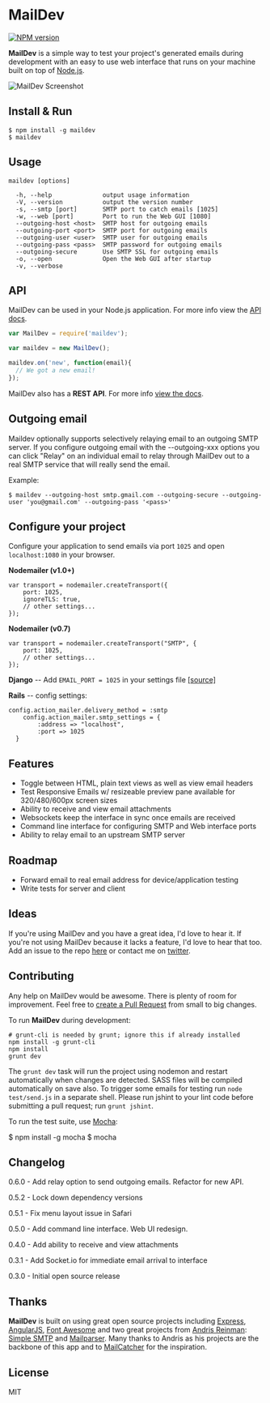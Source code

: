 # MailDev

[![NPM version](https://badge.fury.io/js/maildev.png)](http://badge.fury.io/js/maildev)

**MailDev** is a simple way to test your project's generated emails during development with an easy to use web interface that runs on your machine built on top of [Node.js](http://www.nodejs.org).

![MailDev Screenshot](https://dl.dropboxusercontent.com/u/50627698/maildev-01-05-14.png)

## Install & Run
	
	$ npm install -g maildev
	$ maildev

## Usage

    maildev [options]

      -h, --help              output usage information
      -V, --version           output the version number
      -s, --smtp [port]       SMTP port to catch emails [1025]
      -w, --web [port]        Port to run the Web GUI [1080]
      --outgoing-host <host>  SMTP host for outgoing emails
      --outgoing-port <port>  SMTP port for outgoing emails
      --outgoing-user <user>  SMTP user for outgoing emails
      --outgoing-pass <pass>  SMTP password for outgoing emails
      --outgoing-secure       Use SMTP SSL for outgoing emails
      -o, --open              Open the Web GUI after startup
      -v, --verbose

## API

MailDev can be used in your Node.js application. For more info view the 
[API docs](https://github.com/djfarrelly/MailDev/blob/master/docs/api.md).

```javascript
var MailDev = require('maildev');

var maildev = new MailDev();

maildev.on('new', function(email){
  // We got a new email!
});
```

MailDev also has a **REST API**. For more info 
[view the docs](https://github.com/djfarrelly/MailDev/blob/master/docs/rest.md).

## Outgoing email

Maildev optionally supports selectively relaying email to an outgoing SMTP server.  If you configure outgoing
email with the --outgoing-xxx options you can click "Relay" on an individual email to relay through MailDev out
to a real SMTP service that will really send the email.

  Example:

    $ maildev --outgoing-host smtp.gmail.com --outgoing-secure --outgoing-user 'you@gmail.com' --outgoing-pass '<pass>'

## Configure your project

Configure your application to send emails via port `1025` and open `localhost:1080` in your browser.

**Nodemailer (v1.0+)**

    var transport = nodemailer.createTransport({
        port: 1025,
        ignoreTLS: true,
        // other settings...
    });

**Nodemailer (v0.7)**

    var transport = nodemailer.createTransport("SMTP", {
        port: 1025,
        // other settings...
    });

**Django** -- Add `EMAIL_PORT = 1025` in your settings file [[source]](https://docs.djangoproject.com/en/dev/ref/settings/#std:setting-EMAIL_PORT)

**Rails** -- config settings:

    config.action_mailer.delivery_method = :smtp
        config.action_mailer.smtp_settings = {
            :address => "localhost",
            :port => 1025
      }

## Features

* Toggle between HTML, plain text views as well as view email headers
* Test Responsive Emails w/ resizeable preview pane available for 320/480/600px screen sizes
* Ability to receive and view email attachments
* Websockets keep the interface in sync once emails are received
* Command line interface for configuring SMTP and Web interface ports
* Ability to relay email to an upstream SMTP server

## Roadmap

* Forward email to real email address for device/application testing
* Write tests for server and client

## Ideas

If you're using MailDev and you have a great idea, I'd love to hear it. If you're not using MailDev because it lacks a feature, I'd love to hear that too. Add an issue to the repo [here](https://github.com/djfarrelly/MailDev/issues/new) or contact me on [twitter](http://www.twitter.com/djfarrelly).

## Contributing

Any help on MailDev would be awesome. There is plenty of room for improvement. Feel free to [create a Pull Request](https://github.com/djfarrelly/MailDev/issues/new) from small to big changes. 

To run **MailDev** during development:

    # grunt-cli is needed by grunt; ignore this if already installed
    npm install -g grunt-cli
    npm install
    grunt dev

The `grunt dev` task will run the project using nodemon and restart automatically when changes are detected. SASS files will be compiled automatically on save also. To trigger some emails for testing run `node test/send.js` in a separate shell. Please run jshint to your lint code before submitting a pull request; run `grunt jshint`.

To run the test suite, use [Mocha](http://visionmedia.github.io/mocha/):

  $ npm install -g mocha
  $ mocha

## Changelog

0.6.0 - Add relay option to send outgoing emails. Refactor for new API.

0.5.2 - Lock down dependency versions

0.5.1 - Fix menu layout issue in Safari

0.5.0 - Add command line interface. Web UI redesign.

0.4.0 - Add ability to receive and view attachments

0.3.1 - Add Socket.io for immediate email arrival to interface

0.3.0 - Initial open source release

## Thanks

**MailDev** is built on using great open source projects including [Express](http://expressjs.com), [AngularJS](http://angularjs.org/), [Font Awesome](http://fontawesome.io/) and two great projects from [Andris Reinman](https://github.com/andris9): [Simple SMTP](https://github.com/andris9/simplesmtp) and [Mailparser](https://github.com/andris9/mailparser). Many thanks to Andris as his projects are the backbone of this app and to [MailCatcher](http://mailcatcher.me/) for the inspiration.

## License

MIT
